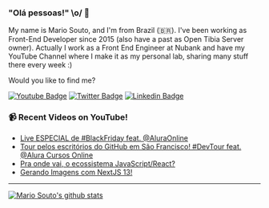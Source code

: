 ### "Olá pessoas!" \o/ 👋

My name is Mario Souto, and I'm from Brazil (🇧🇷). I've been working as Front-End Developer since 2015 (also have a past as Open Tibia Server owner). Actually I work as a Front End Engineer at Nubank and have my YouTube Channel where I make it as my personal lab, sharing many stuff there every week :)

Would you like to find me?

[![Youtube Badge](https://img.shields.io/badge/-Youtube-FF0000?style=flat-square&labelColor=FF0000&logo=youtube&logoColor=white&link=https://youtube.com/c/DevSoutinho)](https://youtube.com/c/DevSoutinho)
[![Twitter Badge](https://img.shields.io/badge/-Twitter-1ca0f1?style=flat-square&labelColor=1ca0f1&logo=twitter&logoColor=white&link=https://twitter.com/omariosouto)](https://twitter.com/omariosouto)
[![Linkedin Badge](https://img.shields.io/badge/-LinkedIn-blue?style=flat-square&logo=Linkedin&logoColor=white&link=https://www.linkedin.com/in/omariosouto)](https://www.linkedin.com/in/omariosouto)

### 📹 Recent Videos on YouTube!

<!-- YOUTUBE:START -->
- [Live ESPECIAL de #BlackFriday feat. @AluraOnline](https://www.youtube.com/watch?v=3Qfuxs_QDJI)
- [Tour pelos escritórios do GitHub em São Francisco! #DevTour feat. @Alura Cursos Online](https://www.youtube.com/watch?v=vlbxcTqwAHk)
- [Pra onde vai, o ecossistema JavaScript/React?](https://www.youtube.com/watch?v=FajFTHy3DCQ)
- [Gerando Imagens com NextJS 13!](https://www.youtube.com/watch?v=HdQ1Ggzr5DQ)
<!-- YOUTUBE:END -->

____


[![Mario Souto's github stats](https://github-readme-stats.vercel.app/api?username=omariosouto&theme=dark&show_icons=true&count_private=true)](https://github.com/omariosouto)
